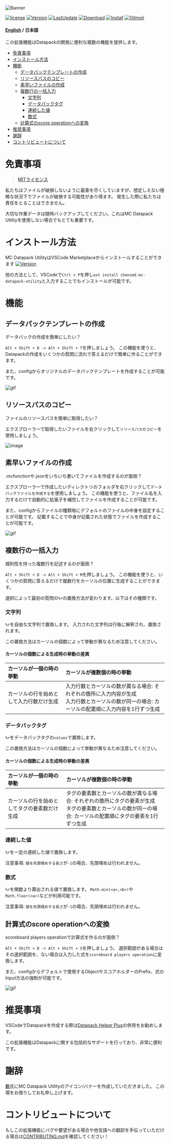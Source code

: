 ![Banner](https://raw.githubusercontent.com/ChenCMD/MC-Datapack-Utility/master/images/banner.png)

[![license](https://img.shields.io/github/license/ChenCMD/MC-Datapack-Utility)](https://github.com/ChenCMD/MC-Datapack-Utility/blob/master/LICENSE)
[![Version](https://img.shields.io/visual-studio-marketplace/v/chencmd.mc-datapack-utility?logo=visual-studio-code)](https://marketplace.visualstudio.com/items?itemName=chencmd.mc-datapack-utility)
[![LastUpdate](https://img.shields.io/visual-studio-marketplace/last-updated/chencmd.mc-datapack-utility?logo=visual-studio-code)](https://marketplace.visualstudio.com/items?itemName=chencmd.mc-datapack-utility)
[![Download](https://img.shields.io/visual-studio-marketplace/d/chencmd.mc-datapack-utility?logo=visual-studio-code)](https://marketplace.visualstudio.com/items?itemName=chencmd.mc-datapack-utility)
[![Install](https://img.shields.io/visual-studio-marketplace/i/chencmd.mc-datapack-utility?logo=visual-studio-code)](https://marketplace.visualstudio.com/items?itemName=chencmd.mc-datapack-utility)
[![Gitmoji](https://img.shields.io/badge/gitmoji-%20😜%20😍-FFDD67.svg)](https://gitmoji.carloscuesta.me/)

#### [English](https://github.com/ChenCMD/MC-Datapack-Utility/blob/master/README.md) / 日本語

この拡張機能はDatapackの開発に便利な複数の機能を提供します。

- [免責事項](#免責事項)
- [インストール方法](#インストール方法)
- [機能](#機能)
  - [データパックテンプレートの作成](#データパックテンプレートの作成)
  - [リソースパスのコピー](#リソースパスのコピー)
  - [素早いファイルの作成](#素早いファイルの作成)
  - [複数行の一括入力](#複数行の一括入力)
    - [文字列](#文字列)
    - [データパックタグ](#データパックタグ)
    - [連続した値](#連続した値)
    - [数式](#数式)
  - [計算式のscore operationへの変換](#計算式のscore-operationへの変換)
- [推奨事項](#推奨事項)
- [謝辞](#謝辞)
- [コントリビュートについて](#コントリビュートについて)

# 免責事項

> [MITライセンス](https://github.com/ChenCMD/MC-Datapack-Utility/blob/master/LICENSE)

私たちはファイルが破損しないように最善を尽くしていますが、想定しえない極稀な状況下でファイルが破損する可能性があり得ます。
発生した際に私たちは責任をとることはできません。

大切な作業データは随時バックアップしてください。これはMC Datapack Utilityを使用しない場合でもとても重要です。

# インストール方法

MC Datapack UtilityはVSCode Marketplaceからインストールすることができます
[![Version](https://img.shields.io/visual-studio-marketplace/v/chencmd.mc-datapack-utility?logo=visual-studio-code)](https://marketplace.visualstudio.com/items?itemName=chencmd.mc-datapack-utility)

他の方法として、VSCodeで`Ctrl + P`を押し`ext install chencmd.mc-datapack-utility`と入力することでもインストールが可能です。

# 機能
## データパックテンプレートの作成

データパックの作成を簡単にしたい？

`Alt + Shift + D -> Alt + Shift + T`を押しましょう。
この機能を使うと、Datapackの作成をいくつかの質問に流れで答えるだけで簡単に作ることができます。

また、configからオリジナルのデータパックテンプレートを作成することが可能です。

![gif](https://raw.githubusercontent.com/ChenCMD/MC-Datapack-Utility/master/images/createDatapackTemplate.gif)

## リソースパスのコピー

ファイルのリソースパスを簡単に取得したい？

エクスプローラーで取得したいファイルを右クリックして`リソースパスのコピー`を使用しましょう。

![image](https://raw.githubusercontent.com/ChenCMD/MC-Datapack-Utility/master/images/copyResourcePath_ja.png)

## 素早いファイルの作成

.mcfunctionや.jsonをいちいち書いてファイルを作成するのが面倒？

エクスプローラーで作成したいディレクトリのフォルダを右クリックして`データパックファイルを作成する`を使用しましょう。
この機能を使うと、ファイル名を入力するだけで自動的に拡張子を補完してファイルを作成することが可能です。

また、configからファイルの種類毎にデフォルトのファイルの中身を設定することが可能です。
記載することで中身が記載された状態でファイルを作成することが可能です。

![gif](https://raw.githubusercontent.com/ChenCMD/MC-Datapack-Utility/master/images/createFile.gif)

## 複数行の一括入力

規則性を持った複数行を記述するのが面倒？

`Alt + Shift + D -> Alt + Shift + M`を押しましょう。
この機能を使うと、いくつかの質問に答えるだけで複数行をカーソルの位置に生成することができます。

選択によって最初の質問の`%r`の置換方法が変わります。以下はその種類です。

### 文字列

`%r`を自由な文字列で置換します。
入力された文字列は行毎に解釈され、置換されます。

この置換方法はカーソルの個数によって挙動が異なるため注意してください。

#### カーソルの個数による生成時の挙動の差異

| カーソルが一個の時の挙動                 | カーソルが複数個の時の挙動                                                                                                                         |
| :--------------------------------------- | :------------------------------------------------------------------------------------------------------------------------------------------------- |
| カーソルの行を始めとして入力行数だけ生成 | 入力行数とカーソルの数が異なる場合: それぞれの箇所に入力内容が生成<br/>入力行数とカーソルの数が同一の場合: カーソルの配置順に入力内容を1行ずつ生成 |

### データパックタグ

`%r`をデータパックタグの`values`で置換します。

この置換方法はカーソルの個数によって挙動が異なるため注意してください。

#### カーソルの個数による生成時の挙動の差異

| カーソルが一個の時の挙動                     | カーソルが複数個の時の挙動                                                                                                                                     |
| :------------------------------------------- | :------------------------------------------------------------------------------------------------------------------------------------------------------------- |
| カーソルの行を始めとしてタグの要素数だけ生成 | タグの要素数とカーソルの数が異なる場合: それぞれの箇所にタグの要素が生成<br/>タグの要素数とカーソルの数が同一の場合: カーソルの配置順にタグの要素を1行ずつ生成 |

### 連続した値

`%r`を一定の連続した値で置換します。

注意事項: `値を先頭埋めする長さ`が`-1`の場合、先頭埋めは行われません。

### 数式

`%r`を関数より算出される値で置換します。
`Math.min(<a>,<b>)`や`Math.floor(<a>)`などが利用可能です。
<!-- つまるところJavaScriptとして評価しちゃってる、ってことですネ -->

注意事項: `値を先頭埋めする長さ`が`-1`の場合、先頭埋めは行われません。

<!-- TODO ![gif](https://raw.githubusercontent.com/ChenCMD/MC-Datapack-Utility/master/images/multiLineGenerator.gif) -->

## 計算式のscore operationへの変換

scoreboard players operationで計算式を作るのが面倒？

`Alt + Shift + D -> Alt + Shift + S`を押しましょう。
選択範囲がある場合はその選択範囲を、ない場合は入力した式を`scoreboard players operation`に変換します。

また、configからデフォルトで使用するObjectやスコアホルダーのPrefix、式のInput方法の強制が可能です。

![gif](https://raw.githubusercontent.com/ChenCMD/MC-Datapack-Utility/master/images/scoreOperation.gif)

# 推奨事項

VSCodeでDatapackを作成する際は[Datapack Helper Plus](https://marketplace.visualstudio.com/items?itemName=SPGoding.datapack-language-server)の併用をお勧めします。

この拡張機能はDatapackに関する包括的なサポートを行っており、非常に便利です。

# 謝辞

[藪](https://twitter.com/Yavu_8B)氏にMC Datapack Utilityのアイコン/バナーを作成していただきました。
この場をお借りしてお礼申し上げます。

# コントリビュートについて

もしこの拡張機能にバグや要望がある場合や他言語への翻訳を手伝っていただける場合は[CONTRIBUTING.md](CONTRIBUTING_ja.md)を確認してください！